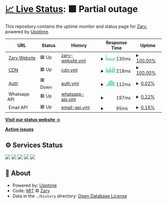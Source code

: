 # [📈 Live Status](https://status.zarv.com): <!--live status--> **🟧 Partial outage**

This repository contains the uptime monitor and status page for [Zarv](https://zarv.com), powered by [Upptime](https://github.com/upptime/upptime).

<!--start: status pages-->
<!-- This summary is generated by Upptime (https://github.com/upptime/upptime) -->
<!-- Do not edit this manually, your changes will be overwritten -->
<!-- prettier-ignore -->
| URL | Status | History | Response Time | Uptime |
| --- | ------ | ------- | ------------- | ------ |
| <img alt="" src="https://icons.duckduckgo.com/ip3/www.zarv.com.ico" height="13"> [Zarv Website](https://www.zarv.com) | 🟩 Up | [zarv-website.yml](https://github.com/zarvhq/status-page/commits/HEAD/history/zarv-website.yml) | <details><summary><img alt="Response time graph" src="./graphs/zarv-website/response-time-week.png" height="20"> 130ms</summary><br><a href="https://status.zarv.com/history/zarv-website"><img alt="Response time 130" src="https://img.shields.io/endpoint?url=https%3A%2F%2Fraw.githubusercontent.com%2Fzarvhq%2Fstatus-page%2FHEAD%2Fapi%2Fzarv-website%2Fresponse-time.json"></a><br><a href="https://status.zarv.com/history/zarv-website"><img alt="24-hour response time 110" src="https://img.shields.io/endpoint?url=https%3A%2F%2Fraw.githubusercontent.com%2Fzarvhq%2Fstatus-page%2FHEAD%2Fapi%2Fzarv-website%2Fresponse-time-day.json"></a><br><a href="https://status.zarv.com/history/zarv-website"><img alt="7-day response time 130" src="https://img.shields.io/endpoint?url=https%3A%2F%2Fraw.githubusercontent.com%2Fzarvhq%2Fstatus-page%2FHEAD%2Fapi%2Fzarv-website%2Fresponse-time-week.json"></a><br><a href="https://status.zarv.com/history/zarv-website"><img alt="30-day response time 130" src="https://img.shields.io/endpoint?url=https%3A%2F%2Fraw.githubusercontent.com%2Fzarvhq%2Fstatus-page%2FHEAD%2Fapi%2Fzarv-website%2Fresponse-time-month.json"></a><br><a href="https://status.zarv.com/history/zarv-website"><img alt="1-year response time 130" src="https://img.shields.io/endpoint?url=https%3A%2F%2Fraw.githubusercontent.com%2Fzarvhq%2Fstatus-page%2FHEAD%2Fapi%2Fzarv-website%2Fresponse-time-year.json"></a></details> | <details><summary><a href="https://status.zarv.com/history/zarv-website">100.00%</a></summary><a href="https://status.zarv.com/history/zarv-website"><img alt="All-time uptime 100.00%" src="https://img.shields.io/endpoint?url=https%3A%2F%2Fraw.githubusercontent.com%2Fzarvhq%2Fstatus-page%2FHEAD%2Fapi%2Fzarv-website%2Fuptime.json"></a><br><a href="https://status.zarv.com/history/zarv-website"><img alt="24-hour uptime 100.00%" src="https://img.shields.io/endpoint?url=https%3A%2F%2Fraw.githubusercontent.com%2Fzarvhq%2Fstatus-page%2FHEAD%2Fapi%2Fzarv-website%2Fuptime-day.json"></a><br><a href="https://status.zarv.com/history/zarv-website"><img alt="7-day uptime 100.00%" src="https://img.shields.io/endpoint?url=https%3A%2F%2Fraw.githubusercontent.com%2Fzarvhq%2Fstatus-page%2FHEAD%2Fapi%2Fzarv-website%2Fuptime-week.json"></a><br><a href="https://status.zarv.com/history/zarv-website"><img alt="30-day uptime 100.00%" src="https://img.shields.io/endpoint?url=https%3A%2F%2Fraw.githubusercontent.com%2Fzarvhq%2Fstatus-page%2FHEAD%2Fapi%2Fzarv-website%2Fuptime-month.json"></a><br><a href="https://status.zarv.com/history/zarv-website"><img alt="1-year uptime 100.00%" src="https://img.shields.io/endpoint?url=https%3A%2F%2Fraw.githubusercontent.com%2Fzarvhq%2Fstatus-page%2FHEAD%2Fapi%2Fzarv-website%2Fuptime-year.json"></a></details>
| <img alt="" src="https://icons.duckduckgo.com/ip3/cdn.zarv.com.ico" height="13"> [CDN](https://cdn.zarv.com) | 🟩 Up | [cdn.yml](https://github.com/zarvhq/status-page/commits/HEAD/history/cdn.yml) | <details><summary><img alt="Response time graph" src="./graphs/cdn/response-time-week.png" height="20"> 218ms</summary><br><a href="https://status.zarv.com/history/cdn"><img alt="Response time 218" src="https://img.shields.io/endpoint?url=https%3A%2F%2Fraw.githubusercontent.com%2Fzarvhq%2Fstatus-page%2FHEAD%2Fapi%2Fcdn%2Fresponse-time.json"></a><br><a href="https://status.zarv.com/history/cdn"><img alt="24-hour response time 215" src="https://img.shields.io/endpoint?url=https%3A%2F%2Fraw.githubusercontent.com%2Fzarvhq%2Fstatus-page%2FHEAD%2Fapi%2Fcdn%2Fresponse-time-day.json"></a><br><a href="https://status.zarv.com/history/cdn"><img alt="7-day response time 218" src="https://img.shields.io/endpoint?url=https%3A%2F%2Fraw.githubusercontent.com%2Fzarvhq%2Fstatus-page%2FHEAD%2Fapi%2Fcdn%2Fresponse-time-week.json"></a><br><a href="https://status.zarv.com/history/cdn"><img alt="30-day response time 218" src="https://img.shields.io/endpoint?url=https%3A%2F%2Fraw.githubusercontent.com%2Fzarvhq%2Fstatus-page%2FHEAD%2Fapi%2Fcdn%2Fresponse-time-month.json"></a><br><a href="https://status.zarv.com/history/cdn"><img alt="1-year response time 218" src="https://img.shields.io/endpoint?url=https%3A%2F%2Fraw.githubusercontent.com%2Fzarvhq%2Fstatus-page%2FHEAD%2Fapi%2Fcdn%2Fresponse-time-year.json"></a></details> | <details><summary><a href="https://status.zarv.com/history/cdn">100.00%</a></summary><a href="https://status.zarv.com/history/cdn"><img alt="All-time uptime 100.00%" src="https://img.shields.io/endpoint?url=https%3A%2F%2Fraw.githubusercontent.com%2Fzarvhq%2Fstatus-page%2FHEAD%2Fapi%2Fcdn%2Fuptime.json"></a><br><a href="https://status.zarv.com/history/cdn"><img alt="24-hour uptime 100.00%" src="https://img.shields.io/endpoint?url=https%3A%2F%2Fraw.githubusercontent.com%2Fzarvhq%2Fstatus-page%2FHEAD%2Fapi%2Fcdn%2Fuptime-day.json"></a><br><a href="https://status.zarv.com/history/cdn"><img alt="7-day uptime 100.00%" src="https://img.shields.io/endpoint?url=https%3A%2F%2Fraw.githubusercontent.com%2Fzarvhq%2Fstatus-page%2FHEAD%2Fapi%2Fcdn%2Fuptime-week.json"></a><br><a href="https://status.zarv.com/history/cdn"><img alt="30-day uptime 100.00%" src="https://img.shields.io/endpoint?url=https%3A%2F%2Fraw.githubusercontent.com%2Fzarvhq%2Fstatus-page%2FHEAD%2Fapi%2Fcdn%2Fuptime-month.json"></a><br><a href="https://status.zarv.com/history/cdn"><img alt="1-year uptime 100.00%" src="https://img.shields.io/endpoint?url=https%3A%2F%2Fraw.githubusercontent.com%2Fzarvhq%2Fstatus-page%2FHEAD%2Fapi%2Fcdn%2Fuptime-year.json"></a></details>
| <img alt="" src="https://cdn.zarv.com/favicon.ico" height="13"> [Auth](https://auth.zarv.com) | 🟥 Down | [auth.yml](https://github.com/zarvhq/status-page/commits/HEAD/history/auth.yml) | <details><summary><img alt="Response time graph" src="./graphs/auth/response-time-week.png" height="20"> 112ms</summary><br><a href="https://status.zarv.com/history/auth"><img alt="Response time 112" src="https://img.shields.io/endpoint?url=https%3A%2F%2Fraw.githubusercontent.com%2Fzarvhq%2Fstatus-page%2FHEAD%2Fapi%2Fauth%2Fresponse-time.json"></a><br><a href="https://status.zarv.com/history/auth"><img alt="24-hour response time 112" src="https://img.shields.io/endpoint?url=https%3A%2F%2Fraw.githubusercontent.com%2Fzarvhq%2Fstatus-page%2FHEAD%2Fapi%2Fauth%2Fresponse-time-day.json"></a><br><a href="https://status.zarv.com/history/auth"><img alt="7-day response time 112" src="https://img.shields.io/endpoint?url=https%3A%2F%2Fraw.githubusercontent.com%2Fzarvhq%2Fstatus-page%2FHEAD%2Fapi%2Fauth%2Fresponse-time-week.json"></a><br><a href="https://status.zarv.com/history/auth"><img alt="30-day response time 112" src="https://img.shields.io/endpoint?url=https%3A%2F%2Fraw.githubusercontent.com%2Fzarvhq%2Fstatus-page%2FHEAD%2Fapi%2Fauth%2Fresponse-time-month.json"></a><br><a href="https://status.zarv.com/history/auth"><img alt="1-year response time 112" src="https://img.shields.io/endpoint?url=https%3A%2F%2Fraw.githubusercontent.com%2Fzarvhq%2Fstatus-page%2FHEAD%2Fapi%2Fauth%2Fresponse-time-year.json"></a></details> | <details><summary><a href="https://status.zarv.com/history/auth">0.02%</a></summary><a href="https://status.zarv.com/history/auth"><img alt="All-time uptime 0.02%" src="https://img.shields.io/endpoint?url=https%3A%2F%2Fraw.githubusercontent.com%2Fzarvhq%2Fstatus-page%2FHEAD%2Fapi%2Fauth%2Fuptime.json"></a><br><a href="https://status.zarv.com/history/auth"><img alt="24-hour uptime 0.02%" src="https://img.shields.io/endpoint?url=https%3A%2F%2Fraw.githubusercontent.com%2Fzarvhq%2Fstatus-page%2FHEAD%2Fapi%2Fauth%2Fuptime-day.json"></a><br><a href="https://status.zarv.com/history/auth"><img alt="7-day uptime 0.02%" src="https://img.shields.io/endpoint?url=https%3A%2F%2Fraw.githubusercontent.com%2Fzarvhq%2Fstatus-page%2FHEAD%2Fapi%2Fauth%2Fuptime-week.json"></a><br><a href="https://status.zarv.com/history/auth"><img alt="30-day uptime 0.02%" src="https://img.shields.io/endpoint?url=https%3A%2F%2Fraw.githubusercontent.com%2Fzarvhq%2Fstatus-page%2FHEAD%2Fapi%2Fauth%2Fuptime-month.json"></a><br><a href="https://status.zarv.com/history/auth"><img alt="1-year uptime 0.02%" src="https://img.shields.io/endpoint?url=https%3A%2F%2Fraw.githubusercontent.com%2Fzarvhq%2Fstatus-page%2FHEAD%2Fapi%2Fauth%2Fuptime-year.json"></a></details>
| <img alt="" src="https://icons.duckduckgo.com/ip3/null.ico" height="13"> Whatsapp API | 🟩 Up | [whatsapp-api.yml](https://github.com/zarvhq/status-page/commits/HEAD/history/whatsapp-api.yml) | <details><summary><img alt="Response time graph" src="./graphs/whatsapp-api/response-time-week.png" height="20"> 197ms</summary><br><a href="https://status.zarv.com/history/whatsapp-api"><img alt="Response time 197" src="https://img.shields.io/endpoint?url=https%3A%2F%2Fraw.githubusercontent.com%2Fzarvhq%2Fstatus-page%2FHEAD%2Fapi%2Fwhatsapp-api%2Fresponse-time.json"></a><br><a href="https://status.zarv.com/history/whatsapp-api"><img alt="24-hour response time 197" src="https://img.shields.io/endpoint?url=https%3A%2F%2Fraw.githubusercontent.com%2Fzarvhq%2Fstatus-page%2FHEAD%2Fapi%2Fwhatsapp-api%2Fresponse-time-day.json"></a><br><a href="https://status.zarv.com/history/whatsapp-api"><img alt="7-day response time 197" src="https://img.shields.io/endpoint?url=https%3A%2F%2Fraw.githubusercontent.com%2Fzarvhq%2Fstatus-page%2FHEAD%2Fapi%2Fwhatsapp-api%2Fresponse-time-week.json"></a><br><a href="https://status.zarv.com/history/whatsapp-api"><img alt="30-day response time 197" src="https://img.shields.io/endpoint?url=https%3A%2F%2Fraw.githubusercontent.com%2Fzarvhq%2Fstatus-page%2FHEAD%2Fapi%2Fwhatsapp-api%2Fresponse-time-month.json"></a><br><a href="https://status.zarv.com/history/whatsapp-api"><img alt="1-year response time 197" src="https://img.shields.io/endpoint?url=https%3A%2F%2Fraw.githubusercontent.com%2Fzarvhq%2Fstatus-page%2FHEAD%2Fapi%2Fwhatsapp-api%2Fresponse-time-year.json"></a></details> | <details><summary><a href="https://status.zarv.com/history/whatsapp-api">0.22%</a></summary><a href="https://status.zarv.com/history/whatsapp-api"><img alt="All-time uptime 0.22%" src="https://img.shields.io/endpoint?url=https%3A%2F%2Fraw.githubusercontent.com%2Fzarvhq%2Fstatus-page%2FHEAD%2Fapi%2Fwhatsapp-api%2Fuptime.json"></a><br><a href="https://status.zarv.com/history/whatsapp-api"><img alt="24-hour uptime 0.22%" src="https://img.shields.io/endpoint?url=https%3A%2F%2Fraw.githubusercontent.com%2Fzarvhq%2Fstatus-page%2FHEAD%2Fapi%2Fwhatsapp-api%2Fuptime-day.json"></a><br><a href="https://status.zarv.com/history/whatsapp-api"><img alt="7-day uptime 0.22%" src="https://img.shields.io/endpoint?url=https%3A%2F%2Fraw.githubusercontent.com%2Fzarvhq%2Fstatus-page%2FHEAD%2Fapi%2Fwhatsapp-api%2Fuptime-week.json"></a><br><a href="https://status.zarv.com/history/whatsapp-api"><img alt="30-day uptime 0.22%" src="https://img.shields.io/endpoint?url=https%3A%2F%2Fraw.githubusercontent.com%2Fzarvhq%2Fstatus-page%2FHEAD%2Fapi%2Fwhatsapp-api%2Fuptime-month.json"></a><br><a href="https://status.zarv.com/history/whatsapp-api"><img alt="1-year uptime 0.22%" src="https://img.shields.io/endpoint?url=https%3A%2F%2Fraw.githubusercontent.com%2Fzarvhq%2Fstatus-page%2FHEAD%2Fapi%2Fwhatsapp-api%2Fuptime-year.json"></a></details>
| <img alt="" src="https://icons.duckduckgo.com/ip3/null.ico" height="13"> Email API | 🟩 Up | [email-api.yml](https://github.com/zarvhq/status-page/commits/HEAD/history/email-api.yml) | <details><summary><img alt="Response time graph" src="./graphs/email-api/response-time-week.png" height="20"> 95ms</summary><br><a href="https://status.zarv.com/history/email-api"><img alt="Response time 95" src="https://img.shields.io/endpoint?url=https%3A%2F%2Fraw.githubusercontent.com%2Fzarvhq%2Fstatus-page%2FHEAD%2Fapi%2Femail-api%2Fresponse-time.json"></a><br><a href="https://status.zarv.com/history/email-api"><img alt="24-hour response time 95" src="https://img.shields.io/endpoint?url=https%3A%2F%2Fraw.githubusercontent.com%2Fzarvhq%2Fstatus-page%2FHEAD%2Fapi%2Femail-api%2Fresponse-time-day.json"></a><br><a href="https://status.zarv.com/history/email-api"><img alt="7-day response time 95" src="https://img.shields.io/endpoint?url=https%3A%2F%2Fraw.githubusercontent.com%2Fzarvhq%2Fstatus-page%2FHEAD%2Fapi%2Femail-api%2Fresponse-time-week.json"></a><br><a href="https://status.zarv.com/history/email-api"><img alt="30-day response time 95" src="https://img.shields.io/endpoint?url=https%3A%2F%2Fraw.githubusercontent.com%2Fzarvhq%2Fstatus-page%2FHEAD%2Fapi%2Femail-api%2Fresponse-time-month.json"></a><br><a href="https://status.zarv.com/history/email-api"><img alt="1-year response time 95" src="https://img.shields.io/endpoint?url=https%3A%2F%2Fraw.githubusercontent.com%2Fzarvhq%2Fstatus-page%2FHEAD%2Fapi%2Femail-api%2Fresponse-time-year.json"></a></details> | <details><summary><a href="https://status.zarv.com/history/email-api">0.16%</a></summary><a href="https://status.zarv.com/history/email-api"><img alt="All-time uptime 0.16%" src="https://img.shields.io/endpoint?url=https%3A%2F%2Fraw.githubusercontent.com%2Fzarvhq%2Fstatus-page%2FHEAD%2Fapi%2Femail-api%2Fuptime.json"></a><br><a href="https://status.zarv.com/history/email-api"><img alt="24-hour uptime 0.16%" src="https://img.shields.io/endpoint?url=https%3A%2F%2Fraw.githubusercontent.com%2Fzarvhq%2Fstatus-page%2FHEAD%2Fapi%2Femail-api%2Fuptime-day.json"></a><br><a href="https://status.zarv.com/history/email-api"><img alt="7-day uptime 0.16%" src="https://img.shields.io/endpoint?url=https%3A%2F%2Fraw.githubusercontent.com%2Fzarvhq%2Fstatus-page%2FHEAD%2Fapi%2Femail-api%2Fuptime-week.json"></a><br><a href="https://status.zarv.com/history/email-api"><img alt="30-day uptime 0.16%" src="https://img.shields.io/endpoint?url=https%3A%2F%2Fraw.githubusercontent.com%2Fzarvhq%2Fstatus-page%2FHEAD%2Fapi%2Femail-api%2Fuptime-month.json"></a><br><a href="https://status.zarv.com/history/email-api"><img alt="1-year uptime 0.16%" src="https://img.shields.io/endpoint?url=https%3A%2F%2Fraw.githubusercontent.com%2Fzarvhq%2Fstatus-page%2FHEAD%2Fapi%2Femail-api%2Fuptime-year.json"></a></details>

<!--end: status pages-->

[**Visit our status website →**](https://status.zarv.com)

[**Active issues**](https://github.com/zarvhq/status-page/issues)

## ⚙️ Services Status

![](https://github.com/zarvhq/status-page/actions?query=workflow%3A%22Uptime+CI%22)
![](https://github.com/zarvhq/status-page/workflows/Response%20Time%20CI/badge.svg)
![](https://github.com/zarvhq/status-page/workflows/Graphs%20CI/badge.svg)
![](https://github.com/zarvhq/status-page/workflows/Static%20Site%20CI/badge.svg)
![](https://github.com/zarvhq/status-page/workflows/Summary%20CI/badge.svg)

## 📄 About

- Powered by: [Upptime](https://github.com/upptime/upptime)
- Code: [MIT](./LICENSE) © [Zarv](https://zarv.com)
- Data in the `./history` directory: [Open Database License](https://opendatacommons.org/licenses/odbl/1-0/)
